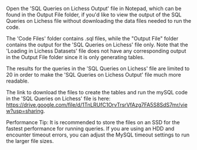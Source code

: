 Open the 'SQL Queries on Lichess Output' file in Notepad, which can be found in the Output File folder, if you'd like to view the output of the SQL Queries on Lichess file without downloading the data files needed to run the code.

The 'Code Files' folder contains .sql files, while the "Output File" folder contains the output for the 'SQL Queries on Lichess' file only. Note that the 'Loading in Lichess Datasets' file does not have any corresponding output in the Output File folder since it is only generating tables.

The results for the queries in the 'SQL Queries on Lichess' file are limited to 20 in order to make the 'SQL Queries on Lichess Output' file much more readable.

The link to download the files to create the tables and run the mySQL code in the 'SQL Queries on Lichess' file is here: https://drive.google.com/file/d/1TnLRUfC1OrvTrsrVfAzg7FA5S8SdS7mr/view?usp=sharing.

Performance Tip: It is recommended to store the files on an SSD for the fastest performance for running queries. If you are using an HDD and encounter timeout errors, you can adjust the MySQL timeout settings to run the larger file sizes.
